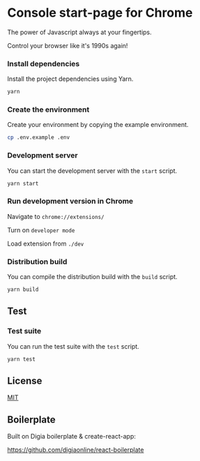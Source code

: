 # Console start-page for Chrome

The power of Javascript always at your fingertips.

Control your browser like it's 1990s again!

### Install dependencies

Install the project dependencies using Yarn.

```bash
yarn
```

### Create the environment

Create your environment by copying the example environment.

```bash
cp .env.example .env
```

### Development server

You can start the development server with the `start` script.

```bash
yarn start
```

### Run development version in Chrome

Navigate to `chrome://extensions/`

Turn on `developer mode`

Load extension from `./dev`

### Distribution build

You can compile the distribution build with the `build` script.

```bash
yarn build
```
## Test

### Test suite

You can run the test suite with the `test` script.

```bash
yarn test
```

## License

[MIT](LICENSE)

## Boilerplate

Built on Digia boilerplate & create-react-app:

https://github.com/digiaonline/react-boilerplate
